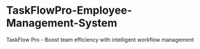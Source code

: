 # TaskFlowPro-Employee-Management-System
TaskFlow Pro - Boost team efficiency with intelligent workflow management
